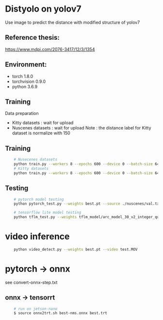 # Distyolo on yolov7

Use image to predict the distance with modified structure of yolov7

## Reference thesis:
https://www.mdpi.com/2076-3417/12/3/1354

## Environment:
*   torch 1.8.0
*   torchvision 0.9.0
*   python 3.6.9

## Training
Data preparation
*   Kitty datasets : wait for upload
*   Nuscenes datasets : wait for upload
Note : the distance label for Kitty dataset is normalize with 150

## Training
```bash
    # Nusecenes datasets
    python train.py --workers 8 --epochs 600 --device 0 --batch-size 64 --data nuscenes.yaml --img 640 640 --cfg cfg/training/yolov7-tiny.yaml --weights './yolov7-tiny.pt' --name yolov7-dist-nuscenes --hyp data/hyp.scratch.tiny.yaml 
    # Kitty datasets
    python train.py --workers 8 --epochs 600 --device 0 --batch-size 64 --data kitty.yaml --img 640 640 --cfg cfg/training/yolov7-tiny.yaml --weights './yolov7-tiny.pt' --name yolov7-dist-nuscenes --hyp data/hyp.scratch.tiny.yaml 
```

## Testing
```bash
    # pytorch model testing
    python pytorch_test.py --weights best.pt --source ./nuscenes/val.txt --img-size 640 --stat-path runs/nuscenes/torch/

    # tensorflow lite model testing
    python tflm_test.py --weights tflm_model/arc_model_30_v2_integer_quant.tflite --source arc_nuscenes/val.txt
```

# video inference
```bash
    python video_detect.py --weights best.pt --video test.MOV
```

# pytorch -> onnx
see convert-onnx-step.txt

## onnx -> tensorrt
```bash
    # run on jetson-nano
    $ source onnx2trt.sh best-nms.onnx best.trt
```